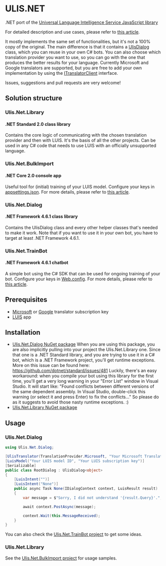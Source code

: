 # ULIS.NET
.NET port of the [Universal Language Intelligence Service JavaScript library](https://github.com/CatalystCode/Universal-Language-Intelligence-Service)

For detailed description and use cases, please refer to [this article](https://www.microsoft.com/developerblog/2017/01/14/building-luis-models-for-unsupported-languages-with-machine-translation/).

It mostly implements the same set of functionalities, but it's not a 100% copy of the original.
The main difference is that it contains a [UlisDialog](https://github.com/peterbozso/ULIS.NET/blob/master/Ulis.Net/Ulis.Net.Dialog/UlisDialog.cs) class, which you can reuse in your own C# bots.
You can also choose which translation provider you want to use, so you can go with the one that produces the better results for your language.
Currently Microsoft and Google translators are supported, but you are free to add your own implementation by using the [ITranslatorClient](https://github.com/peterbozso/ULIS.NET/blob/master/Ulis.Net/Ulis.Net.Library/ITranslatorClient.cs) interface.

Issues, suggestions and pull requests are very welcome!

## Solution structure
### Ulis.Net.Library
#### .NET Standard 2.0 class library
Contains the core logic of communicating with the chosen translation provider and then with LUIS. It's the basis of all the other projects.
Can be used in any C# code that needs to use LUIS with an officially unsupported language.
### Ulis.Net.BulkImport
#### .NET Core 2.0 console app
Useful tool for (initial) training of your LUIS model.
Configure your keys in [appsettings.json](https://github.com/peterbozso/ULIS.NET/blob/master/Ulis.Net/Ulis.Net.BulkImport/appsettings.json).
For more details, please refer to [this article](https://www.microsoft.com/developerblog/2017/01/14/building-luis-models-for-unsupported-languages-with-machine-translation/).
### Ulis.Net.Dialog
#### .NET Framework 4.6.1 class library
Contains the UlisDialog class and every other helper classes that's needed to make it work.
Note that if you want to use it in your own bot, you have to target at least .NET Framework 4.6.1.
### Ulis.Net.TrainBot
#### .NET Framework 4.6.1 chatbot
A simple bot using the C# SDK that can be used for ongoing training of your bot.
Configure your keys in [Web.config](https://github.com/peterbozso/ULIS.NET/blob/master/Ulis.Net/Ulis.Net.TrainBot/Web.config).
For more details, please refer to [this article](https://www.microsoft.com/developerblog/2017/01/14/building-luis-models-for-unsupported-languages-with-machine-translation/).

## Prerequisites
* [Microsoft](https://azure.microsoft.com/en-us/services/cognitive-services/translator-text-api/) or [Google](https://cloud.google.com/translate/) translator subscription key
* [LUIS](https://www.luis.ai/) app

## Installation
* [Ulis.Net.Dialog NuGet package](https://www.nuget.org/packages/Ulis.Net.Dialog/)
  When you are using this package, you are also implicitly pulling into your project the Ulis.Net.Library one.
  Since that one is a .NET Standard library, and you are trying to use it in a C# bot, which is a .NET Framework project, you'll get runtime exceptions.
  More on this issue can be found here: https://github.com/dotnet/standard/issues/481
  Luckily, there's an easy workaround: when you compile your bot using this library for the first time, you'll get a very long warning in your "Error List" window in Visual Studio.
  It will start like: "Found conflicts between different versions of the same dependent assembly. In Visual Studio, double-click this warning (or select it and press Enter) to fix the conflicts..."
  So please do as it suggests to avoid those nasty runtime exceptions. :)
* [Ulis.Net.Library NuGet package](https://www.nuget.org/packages/Ulis.Net.Library/)

## Usage
### Ulis.Net.Dialog
```csharp
using Ulis.Net.Dialog;

[UlisTranslator(TranslationProvider.Microsoft, "Your Microsoft Translator Text API key")]
[LuisModel("Your LUIS model ID", "Your LUIS subscription key")]
[Serializable]
public class RootDialog : UlisDialog<object>
{
    [LuisIntent("")]
    [LuisIntent("None")]
    public async Task None(IDialogContext context, LuisResult result)
    {
        var message = $"Sorry, I did not understand '{result.Query}'.";

        await context.PostAsync(message);

        context.Wait(this.MessageReceived);
    }
}
```
You can also check the [Ulis.Net.TrainBot project](https://github.com/peterbozso/ULIS.NET/blob/master/Ulis.Net/Ulis.Net.TrainBot/Dialogs/RootDialog.cs) to get some ideas.
### Ulis.Net.Library
See the [Ulis.Net.BulkImport project](https://github.com/peterbozso/ULIS.NET/blob/master/Ulis.Net/Ulis.Net.BulkImport/Program.cs) for usage samples.
